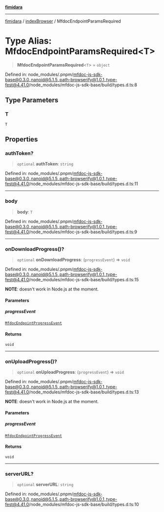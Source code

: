 [**fimidara**](../../README.md)

***

[fimidara](../../modules.md) / [indexBrowser](../README.md) / MfdocEndpointParamsRequired

# Type Alias: MfdocEndpointParamsRequired\<T\>

> **MfdocEndpointParamsRequired**\<`T`\> = `object`

Defined in: node\_modules/.pnpm/mfdoc-js-sdk-base@0.3.0\_nanoid@5.1.5\_path-browserify@1.0.1\_type-fest@4.41.0/node\_modules/mfdoc-js-sdk-base/build/types.d.ts:8

## Type Parameters

### T

`T`

## Properties

### authToken?

> `optional` **authToken**: `string`

Defined in: node\_modules/.pnpm/mfdoc-js-sdk-base@0.3.0\_nanoid@5.1.5\_path-browserify@1.0.1\_type-fest@4.41.0/node\_modules/mfdoc-js-sdk-base/build/types.d.ts:11

***

### body

> **body**: `T`

Defined in: node\_modules/.pnpm/mfdoc-js-sdk-base@0.3.0\_nanoid@5.1.5\_path-browserify@1.0.1\_type-fest@4.41.0/node\_modules/mfdoc-js-sdk-base/build/types.d.ts:9

***

### onDownloadProgress()?

> `optional` **onDownloadProgress**: (`progressEvent`) => `void`

Defined in: node\_modules/.pnpm/mfdoc-js-sdk-base@0.3.0\_nanoid@5.1.5\_path-browserify@1.0.1\_type-fest@4.41.0/node\_modules/mfdoc-js-sdk-base/build/types.d.ts:15

**NOTE**: doesn't work in Node.js at the moment.

#### Parameters

##### progressEvent

[`MfdocEndpointProgressEvent`](MfdocEndpointProgressEvent.md)

#### Returns

`void`

***

### onUploadProgress()?

> `optional` **onUploadProgress**: (`progressEvent`) => `void`

Defined in: node\_modules/.pnpm/mfdoc-js-sdk-base@0.3.0\_nanoid@5.1.5\_path-browserify@1.0.1\_type-fest@4.41.0/node\_modules/mfdoc-js-sdk-base/build/types.d.ts:13

**NOTE**: doesn't work in Node.js at the moment.

#### Parameters

##### progressEvent

[`MfdocEndpointProgressEvent`](MfdocEndpointProgressEvent.md)

#### Returns

`void`

***

### serverURL?

> `optional` **serverURL**: `string`

Defined in: node\_modules/.pnpm/mfdoc-js-sdk-base@0.3.0\_nanoid@5.1.5\_path-browserify@1.0.1\_type-fest@4.41.0/node\_modules/mfdoc-js-sdk-base/build/types.d.ts:10
